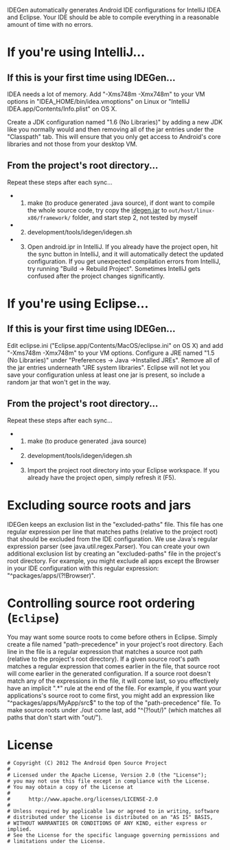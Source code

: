 IDEGen automatically generates Android IDE configurations for IntelliJ IDEA
and Eclipse. Your IDE should be able to compile everything in a reasonable
amount of time with no errors.

# If you're using IntelliJ...

## If this is your first time using IDEGen...

IDEA needs a lot of memory. Add "-Xms748m -Xmx748m" to your VM options in "IDEA_HOME/bin/idea.vmoptions" on Linux or "IntelliJ  IDEA.app/Contents/Info.plist" on OS X.

Create a JDK configuration named "1.6 (No Libraries)" by adding a new JDK like you normally would and then removing all of the jar entries under the "Classpath" tab. This will ensure that you only get access to Android's core libraries and not those from your desktop VM.

## From the project's root directory...
Repeat these steps after each sync...
- 1) make (to produce generated .java source), if dont want to compile the whole source code, try copy the [idegen.jar](https://github.com/dxjia/common-tools/blob/master/read_aosp_through_intellij/idegen.jar) to `out/host/linux-x86/framework/` folder, and start step 2, not tested by myself
- 2) development/tools/idegen/idegen.sh
- 3) Open android.ipr in IntelliJ. If you already have the project open, hit the sync button in IntelliJ, and it will automatically detect the updated configuration.
If you get unexpected compilation errors from IntelliJ, try running "Build -> Rebuild Project". Sometimes IntelliJ gets confused after the project changes significantly.

# If you're using Eclipse...
## If this is your first time using IDEGen...
Edit eclipse.ini ("Eclipse.app/Contents/MacOS/eclipse.ini" on OS X) and add "-Xms748m -Xmx748m" to your VM options.
Configure a JRE named "1.5 (No Libraries)" under "Preferences -> Java ->Installed JREs". Remove all of the jar entries underneath "JRE system libraries". Eclipse will not let you save your configuration unless at least one jar is present, so include a random jar that won't get in the way.

## From the project's root directory...
Repeat these steps after each sync...
- 1) make (to produce generated .java source)
- 2) development/tools/idegen/idegen.sh
- 3) Import the project root directory into your Eclipse workspace. If you already have the project open, simply refresh it (F5).

# Excluding source roots and jars
IDEGen keeps an exclusion list in the "excluded-paths" file. This file has one regular expression per line that matches paths (relative to the project root) that should be excluded from the IDE configuration. We use Java's regular expression parser (see java.util.regex.Parser).
You can create your own additional exclusion list by creating an "excluded-paths" file in the project's root directory. For example, you might exclude all apps except the Browser in your IDE configuration with this regular expression: "^packages/apps/(?!Browser)".

# Controlling source root ordering (`Eclipse`)
 You may want some source roots to come before others in Eclipse. Simply create a file named "path-precedence" in your project's root directory. Each line in the file is a regular expression that matches a source root path (relative to the project's root directory). If a given source root's path matches a regular expression that comes earlier in the file, that source root will come earlier in the generated configuration. If a source root doesn't match any of the expressions in the file, it will come last, so you effectively have an implicit ".*" rule at the end of the file.
For example, if you want your applications's source root to come first, you might add an expression like "^packages/apps/MyApp/src$" to the top of the "path-precedence" file.  To make source roots under ./out come last, add "^(?!out/)" (which matches all paths that don't start with "out/").

# License
```
# Copyright (C) 2012 The Android Open Source Project
#
# Licensed under the Apache License, Version 2.0 (the "License");
# you may not use this file except in compliance with the License.
# You may obtain a copy of the License at
#
#      http://www.apache.org/licenses/LICENSE-2.0
#
# Unless required by applicable law or agreed to in writing, software
# distributed under the License is distributed on an "AS IS" BASIS,
# WITHOUT WARRANTIES OR CONDITIONS OF ANY KIND, either express or implied.
# See the License for the specific language governing permissions and
# limitations under the License.
```
